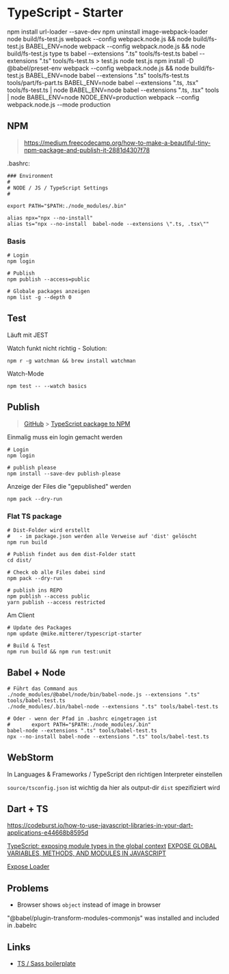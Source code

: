 # TypeScript - Starter

npm install url-loader --save-dev
npm uninstall image-webpack-loader
node build/fs-test.js
webpack --config webpack.node.js && node build/fs-test.js
BABEL_ENV=node webpack --config webpack.node.js && node build/fs-test.js
type ts
babel --extensions ".ts" tools/fs-test.ts
babel --extensions ".ts" tools/fs-test.ts > test.js
node test.js
npm install -D @babel/preset-env
webpack --config webpack.node.js && node build/fs-test.js
BABEL_ENV=node babel --extensions ".ts" tools/fs-test.ts tools/part/fs-part.ts
BABEL_ENV=node babel --extensions ".ts, .tsx" tools/fs-test.ts | node
BABEL_ENV=node babel --extensions ".ts, .tsx" tools | node
BABEL_ENV=node NODE_ENV=production webpack --config webpack.node.js --mode production

## NPM

> https://medium.freecodecamp.org/how-to-make-a-beautiful-tiny-npm-package-and-publish-it-2881d4307f78

.bashrc:

    ### Environment
    #
    # NODE / JS / TypeScript Settings
    #

    export PATH="$PATH:./node_modules/.bin"

    alias npx="npx --no-install"
    alias ts="npx --no-install  babel-node --extensions \".ts, .tsx\""

### Basis

    # Login
    npm login

    # Publish
    npm publish --access=public

    # Globale packages anzeigen
    npm list -g --depth 0


## Test

Läuft mit JEST

Watch funkt nicht richtig - Solution:

    npm r -g watchman && brew install watchman

Watch-Mode

    npm test -- --watch basics

## Publish

> [GitHub](https://github.com/inikulin/publish-please) > [TypeScript package to NPM](https://medium.com/cameron-nokes/the-30-second-guide-to-publishing-a-typescript-package-to-npm-89d93ff7bccd)

Einmalig muss ein login gemacht werden

    # Login
    npm login

    # publish please
    npm install --save-dev publish-please

Anzeige der Files die "gepublished" werden

    npm pack --dry-run

### Flat TS package

    # Dist-Folder wird erstellt
    #   - im package.json werden alle Verweise auf 'dist' gelöscht
    npm run build

    # Publish findet aus dem dist-Folder statt
    cd dist/

    # Check ob alle Files dabei sind
    npm pack --dry-run

    # publish ins REPO
    npm publish --access public
    yarn publish --access restricted

Am Client

    # Update des Packages
    npm update @mike.mitterer/typescript-starter

    # Build & Test
    npm run build && npm run test:unit


## Babel + Node

    # Führt das Command aus
    ./node_modules/@babel/node/bin/babel-node.js --extensions ".ts" tools/babel-test.ts
    ./node_modules/.bin/babel-node --extensions ".ts" tools/babel-test.ts

    # Oder - wenn der Pfad in .bashrc eingetragen ist
    #       export PATH="$PATH:./node_modules/.bin"
    babel-node --extensions ".ts" tools/babel-test.ts
    npx --no-install babel-node --extensions ".ts" tools/babel-test.ts


## WebStorm

In Languages & Frameworks / TypeScript den richtigen Interpreter einstellen

`source/tsconfig.json` ist wichtig da hier als output-dir `dist` spezifiziert wird

## Dart + TS

https://codeburst.io/how-to-use-javascript-libraries-in-your-dart-applications-e44668b8595d

[TypeScript: exposing module types in the global context](https://designprincipia.com/typescript-exposing-module-types-in-the-global-context-and-why-to-avoid-it/)
[EXPOSE GLOBAL VARIABLES, METHODS, AND MODULES IN JAVASCRIPT](http://www.matthiassommer.it/programming/web/javascript/expose-global-variables-methods-modules-javascript/)

[Expose Loader](https://www.npmjs.com/package/expose-loader)

## Problems

-   Browser shows `object` instead of image in browser

"@babel/plugin-transform-modules-commonjs" was installed and included in .babelrc

## Links

-   [TS / Sass boilerplate](https://github.com/JaminMa/webpack-typescript-sass-app-boilerplate)
